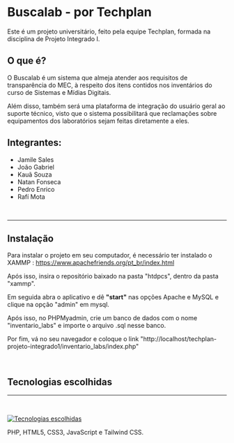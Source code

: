 # Buscalab - por Techplan
 Este é um projeto universitário, feito pela equipe Techplan, formada na disciplina de Projeto Integrado I.

 ## O que é?
 O Buscalab é um sistema que almeja atender aos requisitos de transparência do MEC, à respeito dos itens contidos nos inventários do curso de Sistemas e Mídias Digitais.

 Além disso, também será uma plataforma de integração do usuário geral ao suporte técnico, visto que o sistema possibilitará que reclamações sobre equipamentos dos laboratórios sejam feitas diretamente a eles.
 
 ## Integrantes:
 - Jamile Sales
 - João Gabriel
 - Kauã Souza
 - Natan Fonseca
 - Pedro Enrico 
 - Rafí Mota

</br>

---
Instalação
---

 Para instalar o projeto em seu computador, é necessário ter instalado o XAMMP : https://www.apachefriends.org/pt_br/index.html
 
 Após isso, insira o repositório baixado na pasta "htdpcs", dentro da pasta "xammp".
 
 Em seguida abra o aplicativo e dê <strong>"start"</strong> nas opções Apache e MySQL e clique na opção "admin" em mysql.
 
 Após isso, no PHPMyadmin, crie um banco de dados com o nome "inventario_labs" e importe o arquivo .sql nesse banco.
 
 Por fim, vá no seu navegador e coloque o link "http://localhost/techplan-projeto-integrado1/inventario_labs/index.php"

</br>

 ## Tecnologias escolhidas
 ---
 </br>

[![Tecnologias escolhidas](https://skills.thijs.gg/icons?i=php,html,css,js,tailwind&theme=dark)](https://skills.thijs.gg)

PHP, HTML5, CSS3, JavaScript e Tailwind CSS.